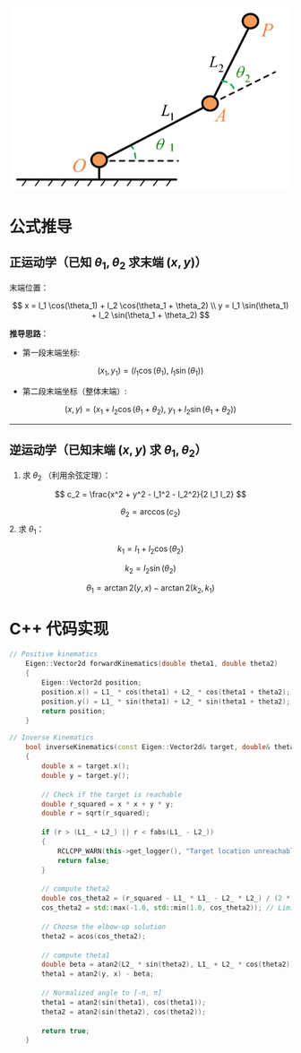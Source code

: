 ![001_2dof](resources/001_2dof.jpg)

# 公式推导

## 正运动学（已知 $\theta_1, \theta_2$ 求末端 $(x, y)$）

末端位置：

$$
x = l_1 \cos(\theta_1) + l_2 \cos(\theta_1 + \theta_2)  \\
y = l_1 \sin(\theta_1) + l_2 \sin(\theta_1 + \theta_2)
$$

**推导思路**：

- 第一段末端坐标:

$$
(x_1, y_1) = (l_1\cos(\theta_1),\ l_1\sin(\theta_1))
$$
- 第二段末端坐标（整体末端）:

$$
(x, y) = (x_1 + l_2\cos(\theta_1 + \theta_2),\ y_1 + l_2\sin(\theta_1 + \theta_2))
$$

---

## 逆运动学（已知末端 $(x, y)$ 求 $\theta_1, \theta_2$）

1. 求 $\theta_2$ （利用余弦定理）：

$$
c_2 = \frac{x^2 + y^2 - l_1^2 - l_2^2}{2 l_1 l_2}
$$

$$
\theta_2 = \arccos(c_2)
$$
2. 求 $\theta_1$：

$$
k_1 = l_1 + l_2\cos(\theta_2)
$$

$$
k_2 = l_2\sin(\theta_2)
$$

$$
\theta_1 = \arctan2(y, x) - \arctan2(k_2, k_1)
$$


# C++ 代码实现

```cpp
// Positive kinematics
    Eigen::Vector2d forwardKinematics(double theta1, double theta2)
    {
        Eigen::Vector2d position;
        position.x() = L1_ * cos(theta1) + L2_ * cos(theta1 + theta2);
        position.y() = L1_ * sin(theta1) + L2_ * sin(theta1 + theta2);
        return position;
    }
```


```cpp
// Inverse Kinematics
    bool inverseKinematics(const Eigen::Vector2d& target, double& theta1, double& theta2)
    {
        double x = target.x();
        double y = target.y();
        
        // Check if the target is reachable
        double r_squared = x * x + y * y;
        double r = sqrt(r_squared);
        
        if (r > (L1_ + L2_) || r < fabs(L1_ - L2_))
        {
            RCLCPP_WARN(this->get_logger(), "Target location unreachable: (%.2f, %.2f)", x, y);
            return false;
        }
        
        // compute theta2
        double cos_theta2 = (r_squared - L1_ * L1_ - L2_ * L2_) / (2 * L1_ * L2_);
        cos_theta2 = std::max(-1.0, std::min(1.0, cos_theta2)); // Limited to the range [-1, 1]
        
        // Choose the elbow-up solution
        theta2 = acos(cos_theta2);
        
        // compute theta1
        double beta = atan2(L2_ * sin(theta2), L1_ + L2_ * cos(theta2));
        theta1 = atan2(y, x) - beta;
        
        // Normalized angle to [-π, π]
        theta1 = atan2(sin(theta1), cos(theta1));
        theta2 = atan2(sin(theta2), cos(theta2));
        
        return true;
    }
```









